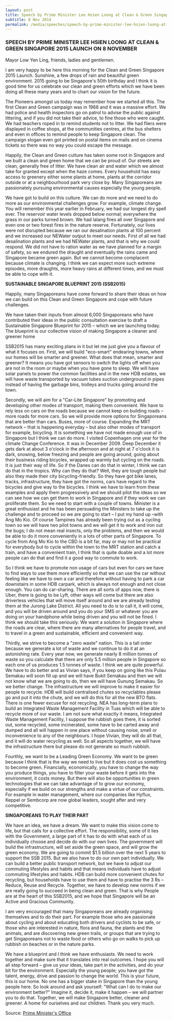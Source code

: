 ```yaml
---
layout: post
title: Speech by Prime Minister Lee Hsien Loong at Clean & Green Singapore 2015 Launch on 8 November
subtitle: 8 Nov 2014
permalink: /media/speeches/speech-by-prime-minister-lee-hsien-loong-at-clean-green-singapore-2015-launch-on-8-november
---
```


### SPEECH BY PRIME MINISTER LEE HSIEN LOONG AT CLEAN & GREEN SINGAPORE 2015 LAUNCH ON 8 NOVEMBER

Mayor Low Yen Ling, friends, ladies and gentlemen. 

I am very happy to be here this morning for the Clean and Green Singapore 2015 Launch. Sunshine, a few drops of rain and beautiful green environment. 2015 going to be Singapore's 50th birthday and I think it is good time for us celebrate our clean and green efforts which we have been doing all these many years and to chart our vision for the future. 

The Pioneers amongst us today may remember how we started all this. The first Clean and Green campaign was in 1968 and it was a massive effort. We had police and health inspectors go on patrol to advise the public against littering, and if you did not take their advice, to fine those who were caught. We had teachers roped in to remind students not to litter. We had fliers were displayed in coffee shops, at the communities centres, at the bus shelters and even in offices to remind people to keep Singapore clean. The campaign slogan even got printed on postal items on mails and on cinema tickets so there was no way you could escape the message.

Happily, the Clean and Green culture has taken some root in Singapore and we built a clean and green home that we can be proud of. Our streets are clean, generally free of litter. We have clean air and water which we almost take for granted except when the haze comes. Every household has easy access to greenery either some plants at home, plants at the corridor outside or at a neighbourhood park very close by. Many Singaporeans are passionately pursuing environmental causes especially the young people. 

We have got to build on this culture. We can do more and we need to do more as our environmental challenges grow. For example, climate change. You will remember this year earlier in February, we had our longest dry spell ever. The reservoir water levels dropped below normal; everywhere the grass in our parks turned brown. We had lalang fires all over Singapore and even one or two forest fires in the nature reserve. Fortunately, our lives were not disrupted because we ran our desalination plants at 100 percent and we increased our NEWater output to meet our needs. First of all we had desalination plants and we had NEWater plants, and that is why we could respond. We did not have to ration water as we have planned for a margin of safety, so we endured the draught and eventually the rains came and Singapore became green again. But we cannot become complacent because climate is changing. I think we can expect more such extreme episodes, more draughts, more heavy rains at different times, and we must be able to cope with it. 

**SUSTAINABLE SINGAPORE BLUEPRINT 2015 (SSB2015)**

Happily, many Singaporeans have come forward to share their ideas on how we can build on this Clean and Green Singapore and cope with future challenges. 

We have taken their inputs from almost 6,000 Singaporeans who have contributed their ideas in the public consultation exercise to draft a Sustainable Singapore Blueprint for 2015 – which we are launching today. The blueprint is our collective vision of making Singapore a cleaner and greener home 

SSB2015 has many exciting plans in it but let me just give you a flavour of what it focuses on. First, we will build "eco-smart" endearing towns, where our homes will be smarter and greener. What does that mean, smarter and greener? It means you have got sensors to switch the lights off when you are not in the room or maybe when you have gone to sleep. We will have solar panels to power the common facilities and in the new HDB estates, we will have waste transported by vacuum tubes suction underground in pipes instead of having the garbage bins, trolleys and trucks going around the town. 

Secondly, we will aim for a "Car-Lite Singapore" by promoting and developing other modes of transport, making them convenient. We have to rely less on cars on the roads because we cannot keep on building roads – more roads for more cars. So we will provide more options for Singaporeans that are better than cars. Buses, more of course. Expanding the MRT network – that is happening everyday – but also other modes of transport for example, bicycling. It is something we have not made enough use of in Singapore but I think we can do more. I visited Copenhagen one year for the climate Change Conference. It was in December 2009. Deep December it gets dark at about 3 o'clock in the afternoon and at night at 7 o'clock it is dark, snowing, below freezing and people are going around, going about their business riding bicycles, wrapped up warmly but cycling on the roads. It is just their way of life. So if the Danes can do that in winter, I think we can do that in the tropics. Why can they do that? Well, they are tough people but also they made their city bicycling-friendly. So they have got bike lanes, tracks, infrastructure, they have got the norms, cars have regard to the bicycles and give way to the bicycles. I think we have to learn from these examples and apply them progressively and we should pilot the ideas so we can see how we can get them to work in Singapore and if they work we can proliferate them. So we need to start with a couple of towns. Minister is a great enthusiast and he has been persuading the Ministers to take up the challenge and to proceed so we are going to start – I put my hand up –with Ang Mo Kio. Of course Tampines has already been trying out as a cycling town so we will have two pilot towns and we will get it to work and iron out the bugs; I do not mean real insects, only the problems, and then we would be able to do it more conveniently in a lots of other parts of Singapore. To cycle from Ang Mo Kio to the CBD is a bit far, may or may not be practical for everybody but to cycle within the town to the MRT station and catch a train, and have a convenient train, I think that is quite doable and a lot more people can do that and find it a good way to commute to work. 

So I think we have to promote non usage of cars but even for cars we have to find ways to use them more efficiently so that we can use the car without feeling like we have to own a car and therefore without having to park a car downstairs in some HDB carpark, which is always not enough and not close enough. You can do car-sharing. There are all sorts of apps now, there is Uber, there is going to be Lyft, other ways will come but there are also driverless vehicles that will move itself around and we are already testing them at the Jurong Lake District. All you need to do is to call it, it will come, and you will be driven around and you do your SMS or whatever you are doing on your handphone while being driven and you will not be fined. I think we should take this seriously. We want a solution in Singapore where the roads are clear, where there are many alternatives for people travel, and to travel in a green and sustainable, efficient and convenient way. 

Thirdly, we strive to become a "zero waste" nation. This is a tall order because we generate a lot of waste and we continue to do it at an astonishing rate. Every year now, we generate nearly 8 million tonnes of waste so you calculate that there are only 5.5 million people in Singapore so each one of us produces 1.5 tonnes of waste. I think we are quite powerful. We have to do better and as Vivian says, if you keep on going like this Pulau Semakau will soon fill up and we will have Bukit Semakau and then we will not know what we are going to do, then we will have Gunung Semakau. So we better change. The infrastructure we will improve to make it easier for people to recycle. HDB will build centralised chutes so recyclables please go and put it into the chute, and we will do this for all the new BTO flats. There is one fewer excuse for not recycling. NEA has long-term plans to build an Integrated Waste Management Facility in Tuas which will be able to recycle more of our waste. I am not sure what exactly it means, Integrated Waste Management Facility, I suppose the rubbish goes there, it is sorted out, some recycled, some incinerated, some have to be carted away and dumped and all will happen in one place without causing noise, smell or inconvenience to any of the neighbours. I hope Vivian, they will do all that, and it will do water recycling as well. So all aspects together, we will have the infrastructure there but please do not generate so much rubbish. 

Fourthly, we want to be a Leading Green Economy. We want to be green because I think that is the way we need to live but it does cost us something to become green. Financially, economically, you have to change the way you produce things, you have to filter your waste before it gets into the environment, it costs money. But there will also be opportunities in green technologies that we can take advantage of to grow our economy, especially if we build on our strengths and make a virtue of our constraints. For example in water management, where our companies like Hyflux, Keppel or Sembcorp are now global leaders, sought after and very competitive. 

**SINGAPOREANS TO PLAY THEIR PART**

We have an idea, we have a dream. We want to make this vision come to life, but that calls for a collective effort. The responsibility, some of it lies with the Government, a large part of it has to do with what each of us individually choose and decide do with our own lives. The government will build the infrastructure, will set aside the green space, and will grow the green economy. We are going to commit $1.5 billion over the next 5 years to support the SSB 2015. But we also have to do our own part individually. We can build a better public transport network, but we have to adjust our commuting lifestyles and habits and that means individuals have to adjust commuting lifestyles and habits. HDB can build more convenient chutes for recycling, but households have to use them and have to practise the 3 Rs – Reduce, Reuse and Recycle. Together, we have to develop new norms if we are really going to succeed in being clean and green. That is why People are at the heart of this SSB2015, and we hope that Singapore will be an Active and Gracious Community. 

I am very encouraged that many Singaporeans are already organising themselves and to do their part. For example those who are passionate about cycling and about educating both drivers and cyclists to be safe, or those who are interested in nature, flora and fauna, the plants and the animals, and are discovering new green trails, or groups that are trying to get Singaporeans not to waste food or others who go on walks to pick up rubbish on beaches or in the nature parks. 

We have a blueprint and I think we have enthusiasts. We need to work together and make sure that it translates into real outcomes. I hope you will all step forward – give us your ideas, take part in the activities, and do your bit for the environment. Especially the young people; you have got the talent, energy, drive and passion to change the world. This is your future, this is our home. No one has a bigger stake in Singapore than the young people here. So look around and ask yourself: "What can I do to make our environment better?" Imagine it, decide it, make it happen – we will partner you to do that. Together, we will make Singapore better, cleaner and greener. A home for ourselves and our children. Thank you very much. 

Source: [<a href="https://www.pmo.gov.sg/" target="_blank">Prime Minister's Office</a>](https://www.pmo.gov.sg/)